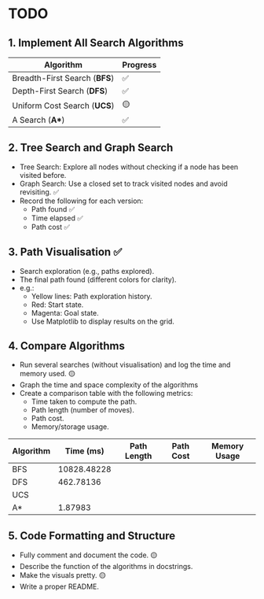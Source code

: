 # TODO
## 1. Implement All Search Algorithms

| Algorithm      | Progress      |
| ------------- | ------------- |
| Breadth-First Search (**BFS**) | ✅ |
| Depth-First Search (**DFS**) | ✅ |
| Uniform Cost Search (**UCS**) | 🟡 |
| A Search (**A\***) | ✅ |

## 2. Tree Search and Graph Search

- Tree Search: Explore all nodes without checking if a node has been visited before.
- Graph Search: Use a closed set to track visited nodes and avoid revisiting. ✅
- Record the following for each version:
    - Path found ✅
    - Time elapsed ✅
    - Path cost ✅


##  3. Path Visualisation ✅
- Search exploration (e.g., paths explored). 
- The final path found (different colors for clarity). 
- e.g.:
    - Yellow lines: Path exploration history. 
    - Red: Start state. 
    - Magenta: Goal state. 
    - Use Matplotlib to display results on the grid. 


## 4. Compare Algorithms

- Run several searches (without visualisation) and log the time and memory used. 🟡
- Graph the time and space complexity of the algorithms 
- Create a comparison table with the following metrics:
    - Time taken to compute the path.
    - Path length (number of moves).
    - Path cost.
    - Memory/storage usage.

| Algorithm |  Time (ms)  | Path Length | Path Cost | Memory Usage | 
| --------- | ----------- | ----------- | --------- |------------- |
| BFS       | 10828.48228 |             |           |              | 
| DFS       | 462.78136   |             |           |              | 
| UCS       |             |             |           |              | 
| A*        | 1.87983     |             |           |              |    

## 5. Code Formatting and Structure

- Fully comment and document the code. 🟡
- Describe the function of the algorithms in docstrings.
- Make the visuals pretty. 🟡
- Write a proper README.